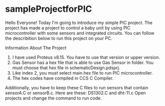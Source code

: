 # sampleProjectforPIC

Hello Everyone! Today I'm going to introduce my simple PIC project.
The project has made a project to control a baby unit by using PIC microcontroller with some sensors and integrated circuits. You can follow the describition below to run this project on your PC.

Information About The Project
1) I have used Proteus v8.15. You have to use that version or upper version.
2) Gas Sensor has a hex file that is able to use Gas Sensor in folder. You must choose that hex file in schematicDesign.pdsprj.
3) Like index 2, you must select main.hex file to run PIC microcontroller.
4) The hex codes have compiled in CCS C Compiler.

Additionally, you have to keep these C files to run sensors that contain sensorA.C or sensorB.c.
Here are these: DS1302.C and dht-11.c
Open projects and change the command to run code.
